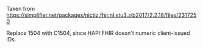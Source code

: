 Taken from https://simplifier.net/packages/nictiz.fhir.nl.stu3.zib2017/2.2.18/files/2317250

Replace 1504 with C1504, since HAPI FHIR doesn't numeric client-issued IDs. 
